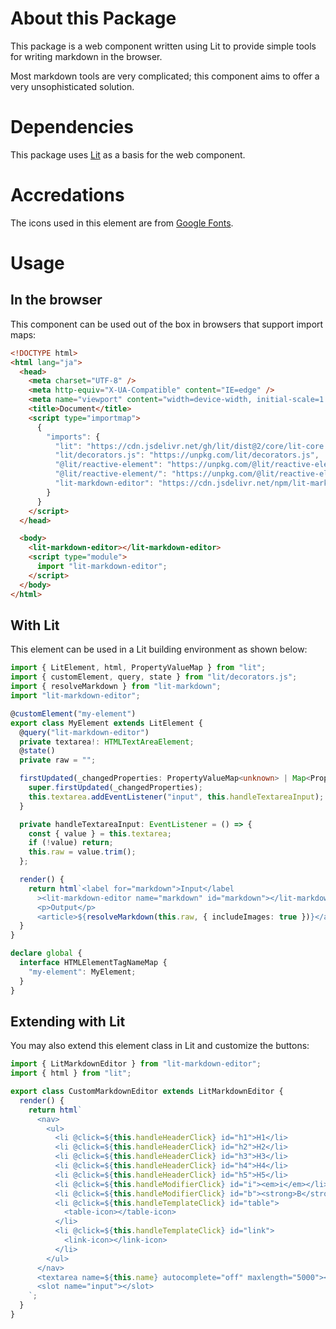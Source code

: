 # About this Package

This package is a web component written using Lit to provide simple tools for writing markdown in the browser.

Most markdown tools are very complicated; this component aims to offer a very unsophisticated solution.

# Dependencies

This package uses [Lit](https://lit.dev/) as a basis for the web component.

# Accredations

The icons used in this element are from [Google Fonts](https://fonts.google.com/).

# Usage

## In the browser

This component can be used out of the box in browsers that support import maps:

```html
<!DOCTYPE html>
<html lang="ja">
  <head>
    <meta charset="UTF-8" />
    <meta http-equiv="X-UA-Compatible" content="IE=edge" />
    <meta name="viewport" content="width=device-width, initial-scale=1.0" />
    <title>Document</title>
    <script type="importmap">
      {
        "imports": {
          "lit": "https://cdn.jsdelivr.net/gh/lit/dist@2/core/lit-core.min.js",
          "lit/decorators.js": "https://unpkg.com/lit/decorators.js",
          "@lit/reactive-element": "https://unpkg.com/@lit/reactive-element/reactive-element.js",
          "@lit/reactive-element/": "https://unpkg.com/@lit/reactive-element/",
          "lit-markdown-editor": "https://cdn.jsdelivr.net/npm/lit-markdown-editor@1.0.11/lib/index.js"
        }
      }
    </script>
  </head>

  <body>
    <lit-markdown-editor></lit-markdown-editor>
    <script type="module">
      import "lit-markdown-editor";
    </script>
  </body>
</html>
```

## With Lit

This element can be used in a Lit building environment as shown below:

```typescript
import { LitElement, html, PropertyValueMap } from "lit";
import { customElement, query, state } from "lit/decorators.js";
import { resolveMarkdown } from "lit-markdown";
import "lit-markdown-editor";

@customElement("my-element")
export class MyElement extends LitElement {
  @query("lit-markdown-editor")
  private textarea!: HTMLTextAreaElement;
  @state()
  private raw = "";

  firstUpdated(_changedProperties: PropertyValueMap<unknown> | Map<PropertyKey, unknown>) {
    super.firstUpdated(_changedProperties);
    this.textarea.addEventListener("input", this.handleTextareaInput);
  }

  private handleTextareaInput: EventListener = () => {
    const { value } = this.textarea;
    if (!value) return;
    this.raw = value.trim();
  };

  render() {
    return html`<label for="markdown">Input</label
      ><lit-markdown-editor name="markdown" id="markdown"></lit-markdown-editor>
      <p>Output</p>
      <article>${resolveMarkdown(this.raw, { includeImages: true })}</article>`;
  }
}

declare global {
  interface HTMLElementTagNameMap {
    "my-element": MyElement;
  }
}
```

## Extending with Lit

You may also extend this element class in Lit and customize the buttons:

```typescript
import { LitMarkdownEditor } from "lit-markdown-editor";
import { html } from "lit";

export class CustomMarkdownEditor extends LitMarkdownEditor {
  render() {
    return html`
      <nav>
        <ul>
          <li @click=${this.handleHeaderClick} id="h1">H1</li>
          <li @click=${this.handleHeaderClick} id="h2">H2</li>
          <li @click=${this.handleHeaderClick} id="h3">H3</li>
          <li @click=${this.handleHeaderClick} id="h4">H4</li>
          <li @click=${this.handleHeaderClick} id="h5">H5</li>
          <li @click=${this.handleModifierClick} id="i"><em>i</em></li>
          <li @click=${this.handleModifierClick} id="b"><strong>B</strong></li>
          <li @click=${this.handleTemplateClick} id="table">
            <table-icon></table-icon>
          </li>
          <li @click=${this.handleTemplateClick} id="link">
            <link-icon></link-icon>
          </li>
        </ul>
      </nav>
      <textarea name=${this.name} autocomplete="off" maxlength="5000"></textarea>
      <slot name="input"></slot>
    `;
  }
}
```
